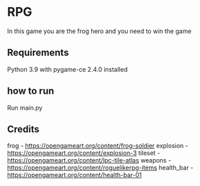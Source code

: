 # RPG

In this game you are the frog hero and you need to win the game

## Requirements

Python 3.9 with pygame-ce 2.4.0 installed

## how to run

Run main.py

## Credits

frog - https://opengameart.org/content/frog-soldier 
explosion - https://opengameart.org/content/explosion-3
tileset - https://opengameart.org/content/lpc-tile-atlas 
weapons - https://opengameart.org/content/roguelikerpg-items
health_bar - https://opengameart.org/content/health-bar-01
